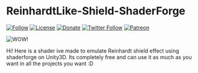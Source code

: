 # ReinhardtLike-Shield-ShaderForge 
[![Follow](https://img.shields.io/github/followers/vaxkun.svg?style=social&label=Follow)](https://github.com/vaxkun) [![License](https://img.shields.io/badge/License-MIT-lightgrey.svg?style=flat)](https://vaxkun.mit-license.org) [![Donate](https://img.shields.io/badge/Donate-PayPal-blue.svg)](https://www.paypal.me/EduardoWagener) [![Twitter Follow](https://img.shields.io/twitter/follow/vaxkun.svg?label=Follow&style=social)](https://twitter.com/vaxkun) [![Patreon](https://img.shields.io/badge/Join-Patreon-red.svg)](https://www.patreon.com/VaxKun)



![WOW!](https://i.imgur.com/ezOiMVD.png)

Hi!
Here is a shader ive made to emulate Reinhardt shield effect using shaderforge on Unity3D.
Its completely free and can use it as much as you want in all the projects you want :D
